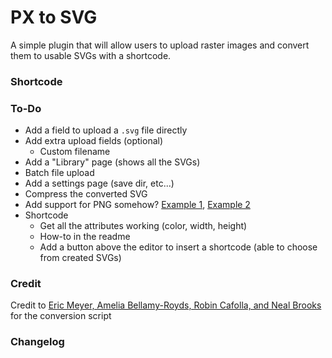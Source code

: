 # PX to SVG

A simple plugin that will allow users to upload raster images and convert them to usable SVGs with a shortcode.


### Shortcode


### To-Do

- Add a field to upload a `.svg` file directly
- Add extra upload fields (optional)
    - Custom filename
- Add a "Library" page (shows all the SVGs)
- Batch file upload
- Add a settings page (save dir, etc...)
- Compress the converted SVG
- Add support for PNG somehow? [Example 1](http://brianflove.com/2014/12/10/png-support-for-php-on-os-x-yosemite/), [Example 2](http://stackoverflow.com/questions/26493762/yosemite-php-gd-mcrypt-installation)
- Shortcode
    - Get all the attributes working (color, width, height)
    - How-to in the readme
    - Add a button above the editor to insert a shortcode (able to choose from created SVGs)


### Credit

Credit to [Eric Meyer, Amelia Bellamy-Royds, Robin Cafolla, and Neal Brooks](https://github.com/meyerweb/px2svg) for the conversion script


### Changelog
